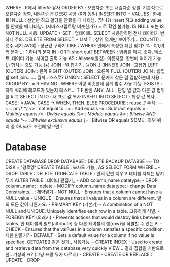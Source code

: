 WHERE : R에서 filter와 유사
ORDER BY : 오름차순 또는 내림차순 정렬. 기본적으로 오른차순 정렬, 내림차순은 DESC 사용 (R과 동일)
INSERT INTO + VALUES : 한세트!
NULL : 선언만 하고 할당을 안했을 때 나타남. (맞나?) insert 하고 adding value를 안했을 때 나타남.. (자바스크립트랑 비슷한가?) = 로 확인 불가능. IS NULL 또는 IS NOT NULL 사용.
UPDATE + SET : 업데이트. SELECT 사용안하면 전체 데이터가 변하니 주의.
DELETE FROM
SELECT + LIMIT : 상위 몇개만 보여주기... 
COUNT() : 갯수 세기
AVG() : 평균값 구하기
LIKE : WHERE 안에서 특정한 패턴 찾기? % : 0,1,여러 문자 _ : 1,하나의 문자
IN : OR의 short cut?
BETWEEN : 범위를 제공. 숫자, 텍스트, 데이터 가능. 사이값 출력 가능
AS : Aliases(별칭). 이름지정. 한번에 여러개 가능 (,) 합치는 것도 가능 (+)
JOIN : 열 합치기. (+ON..)
    (INNER) JOIN : 교집합
    LEFT (OUTER) JOIN : 왼쪽
    RIGHT (OUTER) JOIN : 오른쪽
    FULL (OUTER) JOIN : 합집합
    self join....... 뭘까.. 스스로? 
UNION : SELECT 문에서 찾은 걸 결합하는데 사용..
GROUP BY : = R
HAVING : WHERE 이랑 비슷한데 집계 함수 사용 가능.
EXISTS : 하위 쿼리에 레코드가 있는지 테스트... T F 반환
ANY, ALL : 단일 열 값과 다른 값 범위를 비교
SELECT INTO : 새 표로 값 복사 
INSERT INTO SELECT : 특정 값 복사..
CASE : =JAVA. CASE -> WHEN, THEN..ELSE
PROCEDURE : reuse..?
주석 : -- ~... or /* */
<> : not equal to 
+= : Add equals
-= : Subtract equals
*= : Multiply equals
/= : Divide equals
%= : Modulo equals
&= : Bitwise AND equals
^-= : Bitwise exclusive equals
|*= : Bitwise OR equals
SOME : 하위 쿼리 중 하나라도 조건에 맞으면 T

# Database
CREATE DATABASE
DROP DATABASE : DELETE
BACKUP DATABSE ~~ TO DISK = '경로명'
CREATE TABLE : 복사도 가능,, AS SELECT FORM WHERE...~
DROP TABLE : DELETE
TRUNCATE TABLE : 안의 값만 지우고 테이블 자체는 남겨두기
ALTER TABLE : 데이터 편집기,, 
    - ADD column_name datatype;
    - DROP column_name; : delete
    - MODIFY column_name datatype; : change Data
Constraints... : 제약넣기
    - NOT NULL - Ensures that a column cannot have a NULL value
    - UNIQUE - Ensures that all values in a column are different. 열의 모든 값이 다른가요.
    - PRIMARY KEY (기본키) - A combination of a NOT NULL and UNIQUE. Uniquely identifies each row in a table. 고유하게 식별. 
    - FOREIGN KEY (외래키) - Prevents actions that would destroy links between tables. 한 테이블의 필드(attribute) 중 다른 테이블의 행(row)을 식별할 수 있는 키
    - CHECK - Ensures that the valFues in a column satisfies a specific condition. 제한 만들기?
    - DEFAULT - Sets a default value for a column if no value is specified. GETDATE() 같은 것과,, 사용가능. 
    - CREATE INDEX - Used to create and retrieve data from the database very quickly
VIEW .. 결과 집합을 기반으로 한.. 가상의 표? (그냥 표랑 뭐가 다르지)
    - CREATE
    - CREATE OR REPLACE : UPDATE
    - DROP